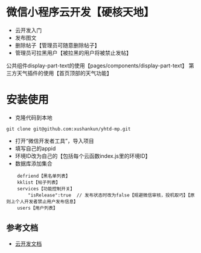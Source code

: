 # 微信小程序云开发【硬核天地】

- 云开发入门
- 发布图文
- 删除帖子【管理员可随意删除帖子】
- 管理员可拉黑用户【被拉黑的用户将被禁止发帖】


公共组件display-part-text的使用【pages/components/display-part-text】
第三方天气插件的使用【首页顶部的天气功能】

# 安装使用
- 克隆代码到本地
```
git clone git@github.com:xushankun/yhtd-mp.git
```
- 打开“微信开发者工具”，导入项目
- 填写自己的appid
- 环境ID改为自己的【包括每个云函数index.js里的环境ID】
- 数据库添加集合
```
    defriend【黑名单列表】
    kklist【帖子列表】
    services【功能控制开关】
        "isRelease":true  // 发布状态时改为false【规避微信审核，投机取巧】【原则上个人开发者禁止用户发布信息】
    users【用户列表】
```

## 参考文档

- [云开发文档](https://developers.weixin.qq.com/miniprogram/dev/wxcloud/basis/getting-started.html)

